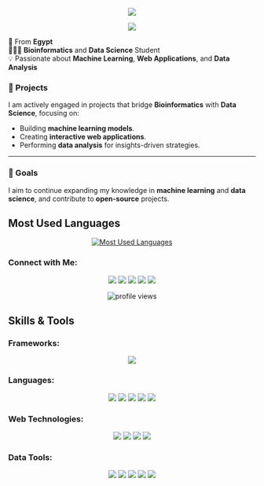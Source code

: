 <p align="center">
  <img src="https://readme-typing-svg.herokuapp.com/?lines=Welcome+to+my+profile!;I'm+Aalaa+Ayman;Bioinformatics+Student;Data+Scientist;Competitive+Programmer&font=Lobster&weight=700&size=30&color=FF1493">
</p>

<p align="center">
  <img src="https://readme-typing-svg.herokuapp.com/?lines=Welcome+to+Aalaa's+Github!;Bioinformatics+Student+🧬;Data+Engineer+📊;Computer+Vision+Engineer+🖥️;Competitive+Programmer+💻&font=Roboto&weight=700&size=24&color=FF1493">
</p>



🏫 From **Egypt**  
👩🏻‍💻 **Bioinformatics** and **Data Science** Student  
💡 Passionate about **Machine Learning**, **Web Applications**, and **Data Analysis**  



### 💼 Projects
I am actively engaged in projects that bridge **Bioinformatics** with **Data Science**, focusing on:
- Building **machine learning models**.
- Creating **interactive web applications**.
- Performing **data analysis** for insights-driven strategies.

---

### 🎯 Goals
I aim to continue expanding my knowledge in **machine learning** and **data science**, and contribute to **open-source** projects.


## Most Used Languages
<p align="center">
  <a href="https://github.com/AalaaAyman24/github-readme-stats">
    <img src="https://github-readme-stats.vercel.app/api/top-langs/?username=AalaaAyman24&layout=compact&langs_count=6&theme=radical" alt="Most Used Languages" />
  </a>
</p>



### Connect with Me:
<p align="center">
  <a href="mailto:aalaasalah389@gmail.com"><img src="https://img.shields.io/badge/Gmail-D14836?style=for-the-badge&logo=gmail&logoColor=white"></a>
  <a href="https://linkedin.com/in/aalaaayman24"><img src="https://img.shields.io/badge/LinkedIn-0077B5?style=for-the-badge&logo=linkedin&logoColor=white"></a>
  <a href="https://www.kaggle.com/aalaaayman123"><img src="https://img.shields.io/badge/Kaggle-20BE60?style=for-the-badge&logo=kaggle&logoColor=white"></a>
  <a href="https://codeforces.com/profile/-Aalaa-"><img src="https://img.shields.io/badge/Codeforces-1F8ACB?style=for-the-badge&logo=codeforces&logoColor=white"></a>
  <a href="https://discord.com/aalaa_ayman"><img src="https://img.shields.io/badge/Discord-7289DA?style=for-the-badge&logo=discord&logoColor=white"></a>
</p>

<p align="center">
  <img src="https://komarev.com/ghpvc/?username=AalaaAyman24&color=green" alt="profile views" />
</p>


## Skills & Tools

### Frameworks:
<p align="center">
  <img src="https://img.shields.io/badge/Flask-000000?style=for-the-badge&logo=flask&logoColor=white"/>
</p>

### Languages:
<p align="center">
  <img src="https://img.shields.io/badge/C%2B%2B-00599C?style=for-the-badge&logo=cplusplus&logoColor=white"/>
  <img src="https://img.shields.io/badge/C%23-239120?style=for-the-badge&logo=c-sharp&logoColor=white"/>
  <img src="https://img.shields.io/badge/Python-3776AB?style=for-the-badge&logo=python&logoColor=white"/>
  <img src="https://img.shields.io/badge/R-276DC3?style=for-the-badge&logo=r&logoColor=white"/>
  <img src="https://img.shields.io/badge/Java-ED8B00?style=for-the-badge&logo=java&logoColor=white"/>
</p>

### Web Technologies:
<p align="center">
  <img src="https://img.shields.io/badge/HTML5-E34F26?style=for-the-badge&logo=html5&logoColor=white"/>
  <img src="https://img.shields.io/badge/CSS3-1572B6?style=for-the-badge&logo=css3&logoColor=white"/>
  <img src="https://img.shields.io/badge/JavaScript-F7DF1E?style=for-the-badge&logo=javascript&logoColor=black"/>
  <img src="https://img.shields.io/badge/Git-F05032?style=for-the-badge&logo=git&logoColor=white"/>
</p>

### Data Tools:
<p align="center">
  <img src="https://img.shields.io/badge/Pandas-150458?style=for-the-badge&logo=pandas&logoColor=white"/>
  <img src="https://img.shields.io/badge/Numpy-013243?style=for-the-badge&logo=numpy&logoColor=white"/>
  <img src="https://img.shields.io/badge/TensorFlow-FF6F20?style=for-the-badge&logo=tensorflow&logoColor=white"/>
  <img src="https://img.shields.io/badge/Keras-D00000?style=for-the-badge&logo=keras&logoColor=white"/>
  <img src="https://img.shields.io/badge/MySQL-4479A1?style=for-the-badge&logo=mysql&logoColor=white"/>
</p>
